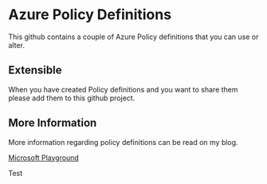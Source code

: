 # Azure Policy Definitions
This github contains a couple of Azure Policy definitions that you can use or alter.

## Extensible
When you have created Policy definitions and you want to share them please add them to this github project.

## More Information
More information regarding policy definitions can be read on my blog.

[Microsoft Playground](https://msftplayground.com "Microsoft Playground Homepage")

Test